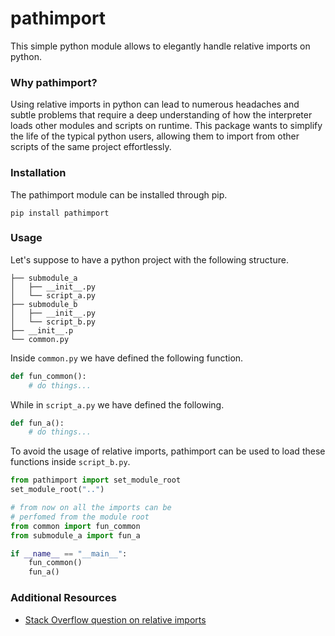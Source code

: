 

# pathimport #

This simple python module allows to elegantly handle relative imports on python.

### Why pathimport? ###
Using relative imports in python can lead to numerous headaches and subtle problems that require a deep understanding of how the interpreter loads other modules and scripts on runtime. This package wants to simplify the life of the typical python users, allowing them to import from other scripts of the same project effortlessly.
   
### Installation ###
The pathimport module can be installed through pip.
```
pip install pathimport
```

### Usage ###
Let's suppose to have a python project with the following structure.

	├── submodule_a                            
	│   ├── __init__.py 
	│   └── script_a.py                    
	├── submodule_b
	│   ├── __init__.py 
	│   └── script_b.py
	├── __init__.p
	└── common.py

Inside `common.py` we have defined the following function.
```python
def fun_common():
	# do things...
```

While in `script_a.py` we have defined the following.
```python
def fun_a():
	# do things...
```

To avoid the usage of relative imports, pathimport can be used to load these functions inside `script_b.py`.

```python
from pathimport import set_module_root
set_module_root("..")

# from now on all the imports can be
# perfomed from the module root
from common import fun_common
from submodule_a import fun_a

if __name__ == "__main__":
	fun_common()
	fun_a()
```

### Additional Resources ###
* [Stack Overflow question on relative imports](https://stackoverflow.com/questions/14132789/relative-imports-for-the-billionth-time)
